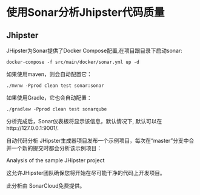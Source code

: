# 使用Sonar分析Jhipster代码质量

## Jhipster
JHipster为Sonar提供了Docker Compose配置,在项目跟目录下启动sonar:
```shell
docker-compose -f src/main/docker/sonar.yml up -d
```

如果使用maven，则会自动配置它：

```shell
./mvnw -Pprod clean test sonar:sonar
```

如果使用Gradle，它也会自动配置：

```shell
./gradlew -Pprod clean test sonarqube
```

分析完成后，Sonar仪表板将显示该信息，默认情况下, 默认可以在http://127.0.0.1:9001/.

自动代码分析
JHipster生成器项目发布一个示例项目，每次在“master”分支中合并一个新的提交时都会分析该示例项目：

Analysis of the sample JHipster project

这允许JHipster团队确保您将开始在尽可能干净的代码上开发项目。

此分析由 SonarCloud免费提供。